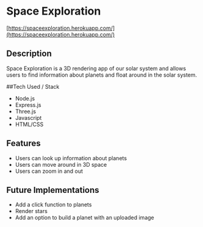 # Space Exploration

[https://spaceexploration.herokuapp.com/](https://spaceexploration.herokuapp.com/)

## Description
Space Exploration is a 3D rendering app of our solar system and allows users to find information about planets and float around in the solar system.

##Tech Used / Stack
- Node.js
- Express.js
- Three.js
- Javascript
- HTML/CSS

## Features
- Users can look up information about planets
- Users can move around in 3D space
- Users can zoom in and out

## Future Implementations
- Add a click function to planets
- Render stars
- Add an option to build a planet with an uploaded image